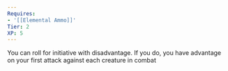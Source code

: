 ```yaml
---
Requires:
- '[[Elemental Ammo]]'
Tier: 2
XP: 5
---
```


You can roll for initiative with disadvantage. If you do, you have advantage on your first attack against each creature in combat